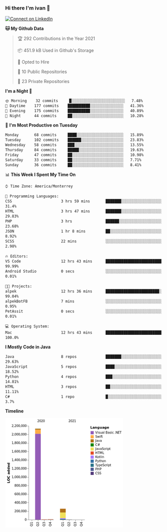 ### Hi there I'm ivan 👋
[![Connect on LinkedIn](https://img.shields.io/badge/--linkedin?label=LinkedIn&logo=LinkedIn&style=social)](https://www.linkedin.com/in/ivanjtm)
<!--START_SECTION:waka-->
**🐱 My Github Data** 

> 🏆 292 Contributions in the Year 2021
 > 
> 📦 451.9 kB Used in Github's Storage 
 > 
> 💼 Opted to Hire
 > 
> 📜 10 Public Repositories 
 > 
> 🔑 23 Private Repositories  
 > 
**I'm a Night 🦉** 

```text
🌞 Morning    32 commits     █░░░░░░░░░░░░░░░░░░░░░░░░   7.48% 
🌆 Daytime    177 commits    ██████████░░░░░░░░░░░░░░░   41.36% 
🌃 Evening    175 commits    ██████████░░░░░░░░░░░░░░░   40.89% 
🌙 Night      44 commits     ██░░░░░░░░░░░░░░░░░░░░░░░   10.28%

```
📅 **I'm Most Productive on Tuesday** 

```text
Monday       68 commits     ████░░░░░░░░░░░░░░░░░░░░░   15.89% 
Tuesday      102 commits    ██████░░░░░░░░░░░░░░░░░░░   23.83% 
Wednesday    58 commits     ███░░░░░░░░░░░░░░░░░░░░░░   13.55% 
Thursday     84 commits     █████░░░░░░░░░░░░░░░░░░░░   19.63% 
Friday       47 commits     ██░░░░░░░░░░░░░░░░░░░░░░░   10.98% 
Saturday     33 commits     ██░░░░░░░░░░░░░░░░░░░░░░░   7.71% 
Sunday       36 commits     ██░░░░░░░░░░░░░░░░░░░░░░░   8.41%

```


📊 **This Week I Spent My Time On** 

```text
⌚︎ Time Zone: America/Monterrey

💬 Programming Languages: 
CSS                      3 hrs 59 mins       ███████░░░░░░░░░░░░░░░░░░   31.4% 
HTML                     3 hrs 47 mins       ███████░░░░░░░░░░░░░░░░░░   29.83% 
PHP                      3 hrs               ██████░░░░░░░░░░░░░░░░░░░   23.68% 
JSON                     1 hr 8 mins         ██░░░░░░░░░░░░░░░░░░░░░░░   8.92% 
SCSS                     22 mins             ░░░░░░░░░░░░░░░░░░░░░░░░░   2.98%

🔥 Editors: 
VS Code                  12 hrs 43 mins      █████████████████████████   99.99% 
Android Studio           0 secs              ░░░░░░░░░░░░░░░░░░░░░░░░░   0.01%

🐱‍💻 Projects: 
alpek                    12 hrs 36 mins      ████████████████████████░   99.04% 
alpekBotFB               7 mins              ░░░░░░░░░░░░░░░░░░░░░░░░░   0.95% 
PetAssit                 0 secs              ░░░░░░░░░░░░░░░░░░░░░░░░░   0.01%

💻 Operating System: 
Mac                      12 hrs 43 mins      █████████████████████████   100.0%

```

**I Mostly Code in Java** 

```text
Java                     8 repos             ███████░░░░░░░░░░░░░░░░░░   29.63% 
JavaScript               5 repos             ████░░░░░░░░░░░░░░░░░░░░░   18.52% 
Python                   4 repos             ███░░░░░░░░░░░░░░░░░░░░░░   14.81% 
HTML                     3 repos             ██░░░░░░░░░░░░░░░░░░░░░░░   11.11% 
C#                       1 repo              █░░░░░░░░░░░░░░░░░░░░░░░░   3.7%

```


**Timeline**

![Chart not found](https://raw.githubusercontent.com/ivanjtm/ivanjtm/main/charts/bar_graph.png) 


<!--END_SECTION:waka-->

<!--
<p align="center">
  <img src ="https://github-readme-stats.vercel.app/api?username=ivanjtm&show_icons=true&count_private=true&theme=default&hide_border=true&include_all_commits=true?count_private=true">
  <img src ="https://github-readme-stats.vercel.app/api/top-langs/?username=ivanjtm&layout=compact&hide_border=true&langs_count=50">
  <img src="https://github-readme-stats.vercel.app/api/wakatime?username=ivanjtm&hide_border=true"> 
</p>
-->
